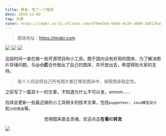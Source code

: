 ```yaml
---
title: 周末，写了一个图床
date: 2019-12-09
tag: 文章
cover: https://imgkr.cn-bj.ufileos.com/d79e43eb-64d6-4c39-a690-1b017ba8291a.png
---
```


> 图床地址：https://imgkr.com

![](https://imgkr.cn-bj.ufileos.com/d79e43eb-64d6-4c39-a690-1b017ba8291a.png)
![](https://imgkr.cn-bj.ufileos.com/525a4521-5f19-402e-8906-cbde9ce51be4.png)
![](https://imgkr.cn-bj.ufileos.com/322ec3e8-45aa-4e11-bebb-6e2b3b6eb68a.png)

这段时间一直在做一些开源项目和小工具，囿于国内没有好用的图床，为了解决图片存储问题，与@**小匠**合作做出了自己的图床，并开放出去，希望得到大家的支持。

> 我个人将会把自己所有图片都迁移到图床中，保障图床稳定性。

之前写了一篇双十一的文章，不知道为什么不可以发，emmm......

后续会更新一些最近做的小工具相关的技术文章，包括`puppeteer`、`Java模型设计`和`力扣爬虫`等。

<span style="display:block;text-align:center;">觉得图床直击灵魂，欢迎点击<strong>在看</strong>和<strong>转发</strong></span>

![](https://imgkr.cn-bj.ufileos.com/741c4d5c-cfb4-43d9-858b-146661b590df.gif)
